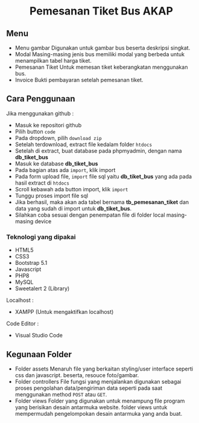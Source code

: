 <h1 align="center"> Pemesanan Tiket Bus AKAP </h1>

## Menu

- Menu gambar 
  Digunakan untuk gambar bus beserta deskripsi singkat.
- Modal
  Masing-masing jenis bus memiliki modal yang berbeda untuk menampilkan tabel harga tiket.
- Pemesanan Tiket
  Untuk memesan tiket keberangkatan menggunakan bus.
- Invoice
  Bukti pembayaran setelah pemesanan tiket.

## Cara Penggunaan
  
Jika menggunakan github : 
- Masuk ke repositori github
- Pilih button `code`
- Pada dropdown, pilih `download zip`
- Setelah terdownload, extract file kedalam folder `htdocs`
- Setelah di extract, buat database pada phpmyadmin, dengan nama **db_tiket_bus**
- Masuk ke database **db_tiket_bus**
- Pada bagian atas ada `import`, klik import
- Pada form upload file, `import` file sql yaitu **db_tiket_bus** yang ada pada hasil extract di `htdocs`
- Scroll kebawah ada button import, klik `import`
- Tunggu proses import file sql
- Jika berhasil, maka akan ada tabel bernama **tb_pemesanan_tiket** dan data yang sudah di import untuk **db_tiket_bus**.
- Silahkan coba sesuai dengan penempatan file di folder local masing-masing device

### Teknologi yang dipakai

- HTML5
- CSS3
- Bootstrap 5.1
- Javascript
- PHP8
- MySQL 
- Sweetalert 2 (Library)

Localhost :
- XAMPP (Untuk mengaktifkan localhost)

Code Editor :
- Visual Studio Code

## Kegunaan Folder
- Folder assets
  Menaruh file yang berkaitan styling/user interface seperti css dan javascript. beserta, resouce foto/gambar.
- Folder controllers
  File fungsi yang menjalankan digunakan sebagai proses pengolahan data/pengiriman data seperti pada saat menggunakan method `POST` atau `GET`.
- Folder views
  Folder yang digunakan untuk menampung file program yang berisikan desain antarmuka website. folder views untuk mempermudah pengelompokan desain antarmuka yang anda buat.
